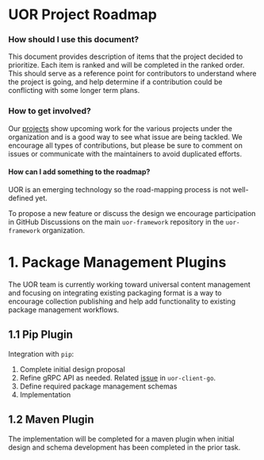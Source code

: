 UOR Project Roadmap
====================

### How should I use this document?

This document provides description of items that the project decided to prioritize. Each item is ranked and will
be completed in the ranked order. This should serve as a reference point for contributors to understand where 
the project is going, and help determine if a contribution could be conflicting with some longer term plans.

### How to get involved?

Our [projects](https://github.com/orgs/uor-framework/projects) show upcoming work for the
various projects under the organization and is a good way to see what issue are being tackled. 
We encourage all types of contributions, but please be sure to comment on issues or 
communicate with the maintainers to avoid duplicated efforts.

#### How can I add something to the roadmap?

UOR is an emerging technology so the road-mapping process is not well-defined yet.

To propose a new feature or discuss the design we encourage participation in GitHub Discussions 
on the main `uor-framework` repository in the `uor-framework` organization.

# 1. Package Management Plugins

The UOR team is currently working toward universal content management
and focusing on integrating existing packaging format is a way to encourage collection
publishing and help add functionality to existing package management workflows.

## 1.1 Pip Plugin

Integration with `pip`:
1. Complete initial design proposal
2. Refine gRPC API as needed. Related [issue](https://github.com/uor-framework/uor-client-go/pull/90) in `uor-client-go`.
3. Define required package management schemas
4. Implementation

## 1.2 Maven Plugin

The implementation will be completed for a maven plugin when initial
design and schema development has been completed in the prior task.

